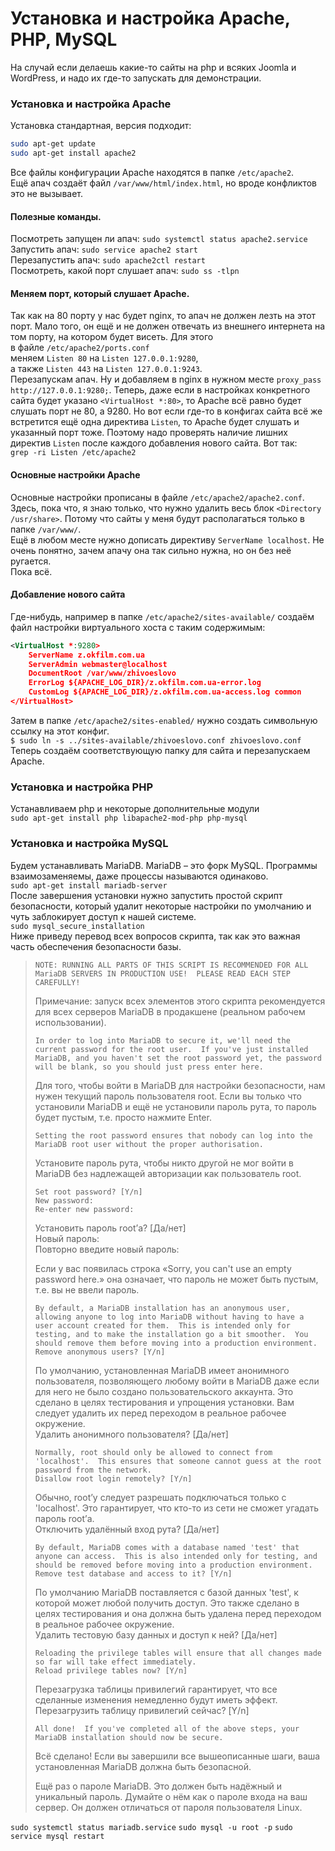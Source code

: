 # Установка и настройка Apache, PHP, MySQL  
На случай если делаешь какие-то сайты на php и всяких Joomla и WordPress, и надо их где-то запускать для демонстрации.  

### Установка и настройка Apache  
Установка стандартная, версия подходит:  
```bash
sudo apt-get update
sudo apt-get install apache2
```
Все файлы конфигурации Apache находятся в папке `/etc/apache2`.  
Ещё апач создаёт файл `/var/www/html/index.html`, но вроде конфликтов это не вызывает.  

#### Полезные команды.  
Посмотреть запущен ли апач: `sudo systemctl status apache2.service`  
Запустить апач: `sudo service apache2 start`  
Перезапустить апач: `sudo apache2ctl restart`  
Посмотреть, какой порт слушает апач: `sudo ss -tlpn`  

#### Меняем порт, который слушает Apache.  
Так как на 80 порту у нас будет nginx, то апач не должен лезть на этот порт. Мало того, он ещё и не должен отвечать из внешнего интернета на том порту, на котором будет висеть. Для этого  
в файле `/etc/apache2/ports.conf`  
меняем `Listen 80` на `Listen 127.0.0.1:9280`,  
а также `Listen 443` на `Listen 127.0.0.1:9243`.  
Перезапускам апач. Ну и добавляем в nginx в нужном месте `proxy_pass http://127.0.0.1:9280;`. Теперь, даже если в настройках конкретного сайта будет указано `<VirtualHost *:80>`, то Apache всё равно будет слушать порт не 80, а 9280. Но вот если где-то в конфигах сайта всё же встретится ещё одна директива `Listen`, то Apache будет слушать и указанный порт тоже. Поэтому надо проверять наличие лишних директив `Listen` после каждого добавления нового сайта. Вот так:  
`grep -ri Listen /etc/apache2`  

#### Основные настройки Apache  
Основные настройки прописаны в файле `/etc/apache2/apache2.conf`.  
Здесь, пока что, я знаю только, что нужно удалить весь блок `<Directory /usr/share>`. Потому что сайты у меня будут располагаться только в папке `/var/www/`.  
Ещё в любом месте нужно дописать директиву `ServerName localhost`. Не очень понятно, зачем апачу она так сильно нужна, но он без неё ругается.  
Пока всё.  

#### Добавление нового сайта  
Где-нибудь, например в папке `/etc/apache2/sites-available/` создаём файл настройки виртуального хоста с таким содержимым:  
```xml
<VirtualHost *:9280>
    ServerName z.okfilm.com.ua
    ServerAdmin webmaster@localhost
    DocumentRoot /var/www/zhivoeslovo
    ErrorLog ${APACHE_LOG_DIR}/z.okfilm.com.ua-error.log
    CustomLog ${APACHE_LOG_DIR}/z.okfilm.com.ua-access.log common
</VirtualHost>
```
Затем в папке `/etc/apache2/sites-enabled/` нужно создать символьную ссылку на этот конфиг.  
`$ sudo ln -s ../sites-available/zhivoeslovo.conf zhivoeslovo.conf`  
Теперь создаём соответствующую папку для сайта и перезапускаем Apache.  

### Установка и настройка PHP
Устанавливаем php и некоторые дополнительные модули  
`sudo apt-get install php libapache2-mod-php php-mysql`  

### Установка и настройка MySQL  
Будем устанавливать MariaDB. MariaDB – это форк MySQL. Программы взаимозаменяемы, даже процессы называются одинаково.  
`sudo apt-get install mariadb-server`  
После завершения установки нужно запустить простой скрипт безопасности, который удалит некоторые настройки по умолчанию и чуть заблокирует доступ к нашей системе.  
`sudo mysql_secure_installation`  
Ниже приведу перевод всех вопросов скрипта, так как это важная часть обеспечения безопасности базы.  

> ```
> NOTE: RUNNING ALL PARTS OF THIS SCRIPT IS RECOMMENDED FOR ALL MariaDB SERVERS IN PRODUCTION USE!  PLEASE READ EACH STEP CAREFULLY!
> ```  
> Примечание: запуск всех элементов этого скрипта рекомендуется для всех серверов MariaDB в продакшене (реальном рабочем использовании).  
> ```	
> In order to log into MariaDB to secure it, we'll need the current password for the root user.  If you've just installed MariaDB, and you haven't set the root password yet, the password will be blank, so you should just press enter here.
> ```
> Для того, чтобы войти в MariaDB для настройки безопасности, нам нужен текущий пароль пользователя root. Если вы только что установили MariaDB и ещё не установили пароль рута, то пароль будет пустым, т.е. просто нажмите Enter.
> ```
> Setting the root password ensures that nobody can log into the MariaDB root user without the proper authorisation.
> ```
> Установите пароль рута, чтобы никто другой не мог войти в MariaDB без надлежащей авторизации как пользователь root.
> ```
> Set root password? [Y/n]
> New password:
> Re-enter new password:
> ```
> Установить пароль root’а? [Да/нет]  
> Новый пароль:  
> Повторно введите новый пароль:  
> 
> Если у вас появилась строка «Sorry, you can't use an empty password here.» она означает, что пароль не может быть пустым, т.е. вы не ввели пароль.
> ```
> By default, a MariaDB installation has an anonymous user, allowing anyone to log into MariaDB without having to have a user account created for them.  This is intended only for testing, and to make the installation go a bit smoother.  You should remove them before moving into a production environment.
> Remove anonymous users? [Y/n]
> ```
> По умолчанию, установленная MariaDB имеет анонимного пользователя, позволяющего любому войти в MariaDB даже если для него не было создано пользовательского аккаунта. Это сделано в целях тестирования и упрощения установки. Вам следует удалить их перед переходом в реальное рабочее окружение.  
> Удалить анонимного пользователя? [Да/нет]
> ```
> Normally, root should only be allowed to connect from 'localhost'.  This ensures that someone cannot guess at the root password from the network.
> Disallow root login remotely? [Y/n]
> ```
> Обычно, root’у следует разрешать подключаться только с 'localhost'. Это гарантирует, что кто-то из сети не сможет угадать пароль root’а.  
> Отключить удалённый вход рута? [Да/нет]
> ```
> By default, MariaDB comes with a database named 'test' that anyone can access.  This is also intended only for testing, and should be removed before moving into a production environment.
> Remove test database and access to it? [Y/n]
> ```
> По умолчанию MariaDB поставляется с базой данных 'test', к которой может любой получить доступ. Это также сделано в целях тестирования и она должна быть удалена перед переходом в реальное рабочее окружение.  
> Удалить тестовую базу данных и доступ к ней? [Да/нет]
> ```
> Reloading the privilege tables will ensure that all changes made so far will take effect immediately.
> Reload privilege tables now? [Y/n]
> ```
> Перезагрузка таблицы привилегий гарантирует, что все сделанные изменения немедленно будут иметь эффект.  
> Перезагрузить таблицу привилегий сейчас? [Y/n]
> ```
> All done!  If you've completed all of the above steps, your MariaDB installation should now be secure.
> ```
> Всё сделано! Если вы завершили все вышеописанные шаги, ваша установленная MariaDB должна быть безопасной.  
> 
> Ещё раз о пароле MariaDB. Это должен быть надёжный и уникальный пароль. Думайте о нём как о пароле входа на ваш сервер. Он должен отличаться от пароля пользователя Linux.  

`sudo systemctl status mariadb.service`
`sudo mysql -u root -p`
`sudo service mysql restart`
